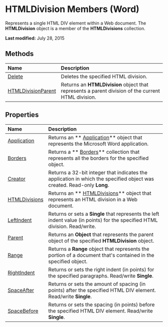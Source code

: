 
# HTMLDivision Members (Word)
Represents a single HTML DIV element within a Web document. The  **HTMLDivision** object is a member of the **HTMLDivisions** collection.

 **Last modified:** July 28, 2015


## Methods



|**Name**|**Description**|
|:-----|:-----|
| [Delete](5beeaf29-a7e3-a1b2-bb91-fa433da94d1c.md)|Deletes the specified HTML division.|
| [HTMLDivisionParent](fee0eaa1-3985-f4fc-4adb-14f0defd9084.md)|Returns an  **HTMLDivision** object that represents a parent division of the current HTML division.|

## Properties



|**Name**|**Description**|
|:-----|:-----|
| [Application](9516c9c3-7b2a-3121-aa08-3742fe89ce3c.md)|Returns an  ** [Application](d1cf6f8f-4e88-bf01-93b4-90a83f79cb44.md)** object that represents the Microsoft Word application.|
| [Borders](41994b07-d394-8f61-a3cf-d1f5a17c5998.md)|Returns a  ** [Borders](6dd1d4cc-2dcf-22c7-a299-4721a5543ba3.md)** collection that represents all the borders for the specified object.|
| [Creator](e14fd8f7-bbb5-ad82-5ab9-a067f22006af.md)|Returns a 32-bit integer that indicates the application in which the specified object was created. Read-only  **Long**.|
| [HTMLDivisions](1a318e10-d447-1700-cc52-ed4cda508f3c.md)|Returns an  ** [HTMLDivisions](fe896440-817f-5485-794c-c5e9700cd062.md)** object that represents an HTML division in a Web document.|
| [LeftIndent](f9fd8b1b-344a-5ab7-7e6a-a06318de2444.md)|Returns or sets a  **Single** that represents the left indent value (in points) for the specified HTML division. Read/write.|
| [Parent](45bbe9b8-e392-001b-b24c-932e44f56730.md)|Returns an  **Object** that represents the parent object of the specified **HTMLDivision** object.|
| [Range](53687058-2a1c-cbd6-3e4a-9e64aaa020b8.md)|Returns a  **Range** object that represents the portion of a document that's contained in the specified object.|
| [RightIndent](d691b48c-343f-5b4a-666b-83cae994b8b9.md)|Returns or sets the right indent (in points) for the specified paragraphs. Read/write  **Single**.|
| [SpaceAfter](27101c18-02d9-c4b4-77b8-4d324a02e8d4.md)|Returns or sets the amount of spacing (in points) after the specified HTML DIV element. Read/write  **Single**.|
| [SpaceBefore](b5a774f3-9a35-2813-6c5f-cf2bae16b493.md)|Returns or sets the spacing (in points) before the specified HTML DIV element. Read/write  **Single**.|
